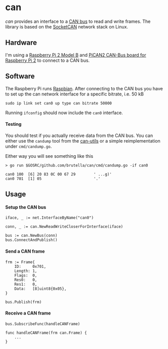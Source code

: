 # can

*can* provides an interface to a [CAN bus](https://www.kernel.org/doc/Documentation/networking/can.txt) to read and write frames. The library is based on the [SocketCAN](https://github.com/torvalds/linux/blob/097f70b3c4d84ffccca15195bdfde3a37c0a7c0f/include/uapi/linux/can.h) network stack on Linux.

## Hardware

I'm using a [Raspberry Pi 2 Model B](https://www.raspberrypi.org/products/raspberry-pi-2-model-b/) and [PiCAN2 CAN-Bus board for Raspberry Pi 2](http://skpang.co.uk/catalog/pican2-canbus-board-for-raspberry-pi-2-p-1475.html) to connect to a CAN bus.

## Software

The Raspberry Pi runs [Raspbian](https://www.raspberrypi.org/downloads/raspbian/). After connecting to the CAN bus you have to set up the can network interface for a specific bitrate, i.e. 50 kB

    sudo ip link set can0 up type can bitrate 50000

Running `ifconfig` should now include the `can0` interface. 

#### Testing

You should test if you actually receive data from the CAN bus. You can either use the `candump` tool from the [can-utils](https://github.com/linux-can/can-utils) or a simple reimplementation under `cmd/candump.go`. 

Either way you will see something like this

    > go run $GOSRC/github.com/brutella/can/cmd/candump.go -if can0
    
    can0 100  [6] 20 83 0C 00 67 29        ' ...g)'
    can0 701  [1] 05                       '.'

## Usage

#### Setup the CAN bus

    iface, _ := net.InterfaceByName("can0")
    
    conn, _ := can.NewReadWriteCloserForInterface(iface)
    
    bus := can.NewBus(conn)
    bus.ConnectAndPublish()

#### Send a CAN frame

	frm := Frame{
		ID:     0x701,
		Length: 1,
		Flags:  0,
		Res0:   0,
		Res1:   0,
		Data:   [8]uint8{0x05},
	}
    
    bus.Publish(frm)
    
#### Receive a CAN frame

	bus.SubscribeFunc(handleCANFrame)
    
    func handleCANFrame(frm can.Frame) {    
        ...
    }